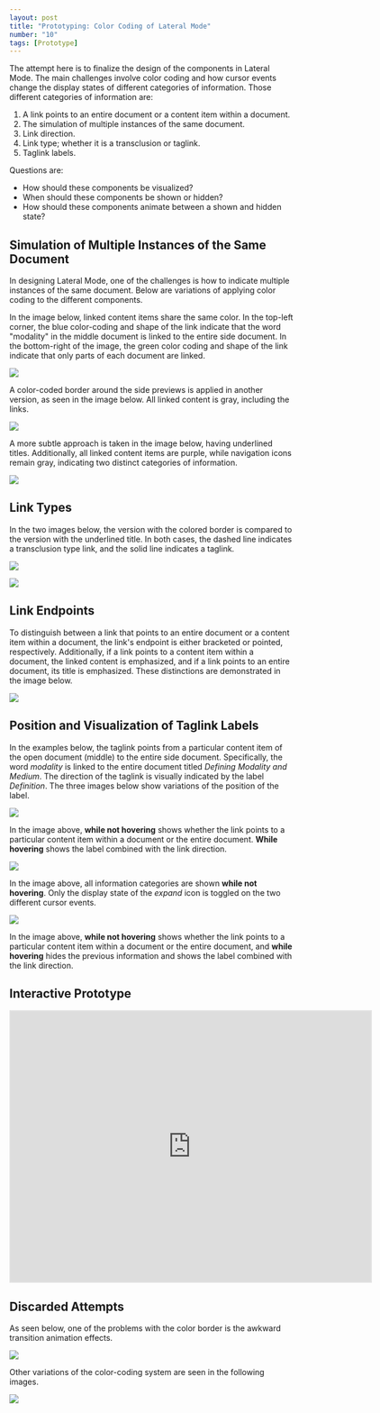 ```yaml
---
layout: post
title: "Prototyping: Color Coding of Lateral Mode"
number: "10"
tags: [Prototype]
---
```


The attempt here is to finalize the design of the components in Lateral Mode. The main challenges involve color coding and how cursor events change the display states of different categories of information. Those different categories of information are:

1. A link points to an entire document or a content item within a document.
2. The simulation of multiple instances of the same document.
3. Link direction.
4. Link type; whether it is a transclusion or taglink.
5. Taglink labels.

Questions are:
- How should these components be visualized?
- When should these components be shown or hidden?
- How should these components animate between a shown and hidden state?

## Simulation of Multiple Instances of the Same Document

In designing Lateral Mode, one of the challenges is how to indicate multiple instances of the same document. Below are variations of applying color coding to the different components.

In the image below, linked content items share the same color. In the top-left corner, the blue color-coding and shape of the link indicate that the word "modality" in the middle document is linked to the entire side document. In the bottom-right of the image, the green color coding and shape of the link indicate that only parts of each document are linked.

![](assets/coded_colors.png)

A color-coded border around the side previews is applied in another version, as seen in the image below. All linked content is gray, including the links.

![](assets/coded_gray.png)

 A more subtle approach is taken in the image below, having underlined titles. Additionally, all linked content items are purple, while navigation icons remain gray, indicating two distinct categories of information.

 ![](assets/coded_underline.png)

## Link Types

In the two images below, the version with the colored border is compared to the version with the underlined title. In both cases, the dashed line indicates a transclusion type link, and the solid line indicates a taglink.

![](assets/document_color_border.png)

![](assets/document_color_underline.png)

##  Link Endpoints

To distinguish between a link that points to an entire document or a content item within a document, the link's endpoint is either bracketed or pointed, respectively. Additionally, if a link points to a content item within a document, the linked content is emphasized, and if a link points to an entire document, its title is emphasized. These distinctions are demonstrated in the image below.

![](assets/document_to_document_links.png)

## Position and Visualization of Taglink Labels

In the examples below, the taglink points from a particular content item of the open document (middle) to the entire side document. Specifically, the word *modality* is linked to the entire document titled *Defining Modality and Medium*. The direction of the taglink is visually indicated by the label *Definition*. The three images below show variations of the position of the label.

![](assets/label_position_01.gif)

In the image above, **while not hovering** shows whether the link points to a particular content item within a document or the entire document. **While hovering** shows the label combined with the link direction.

![](assets/label_position_02.gif)

In the image above, all information categories are shown **while not hovering**. Only the display state of the *expand* icon is toggled on the two different cursor events.

![](assets/label_position_03.gif)

In the image above, **while not hovering** shows whether the link points to a particular content item within a document or the entire document, and **while hovering** hides the previous information and shows the label combined with the link direction.

## Interactive Prototype

<iframe style="border: 2px solid rgba(0, 0, 0, 0.1)" width="640" height="480" src="https://framer.com/embed/Round-04--dHgNWv9LinqxHeYEk1er/wPcAT4up3?highlights=0" allowfullscreen></iframe>

## Discarded Attempts

As seen below, one of the problems with the color border is the awkward transition animation effects.

![](assets/test_04_transition_01.gif)

Other variations of the color-coding system are seen in the following images.

![](assets/label_color_coding_black_outline.png)
